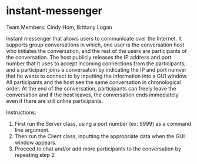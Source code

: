 # instant-messenger

Team Members: Cindy Hom, Brittany Logan

Instant messenger that allows users to communicate over the Internet. It supports group conversations in which, one user is the conversation host who initiates the conversation, and the rest of the users are participants of the conversation. The host publicly releases the IP address and port number that it uses to accept incoming connections from the participants; and a participant joins a conversatoin by indicating the IP and port numver that he wants to connect to by inputting the information into a GUI window. All participants and the host see the same conversation in chronological order. At the end of the conversation, participants can freely leave the conversation and if the host leaves, the conversation ends immediately even if there are still online participants.

Instructions:
1. First run the Server class, using a port number (ex: 9999) as a command line argument. 
2. Then run the Client class, inputting the appropriate data when the GUI window appears.
3. Proceed to chat and/or add more participants to the conversation by repeating step 2 
